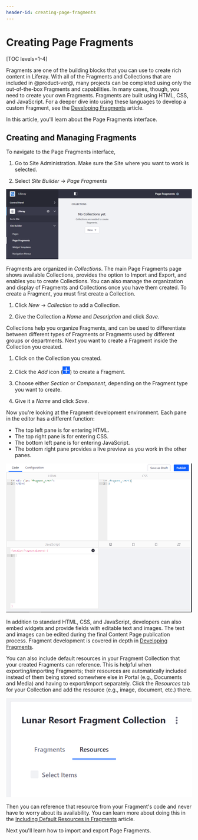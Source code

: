 ```yaml
---
header-id: creating-page-fragments
---
```


# Creating Page Fragments

[TOC levels=1-4]

Fragments are one of the building blocks that you can use to create rich content
in Liferay. With all of the Fragments and Collections that are included in
@product-ver@, many projects can be completed using only the out-of-the-box
Fragments and capabilities. In many cases, though, you need to create your own
Fragments. Fragments are built using HTML, CSS, and JavaScript. For a deeper
dive into using these languages to develop a custom Fragment, see the
[Developing Fragments](/docs/7-2/frameworks/-/knowledge_base/f/creating-fragments)
article.

In this article, you'll learn about the Page Fragments interface.

## Creating and Managing Fragments

To navigate to the Page Fragments interface,

1.  Go to Site Administration. Make sure the Site where you want to work is 
    selected.

2.  Select *Site Builder* &rarr; *Page Fragments*

![Figure 1: Here is the Page Fragments page with no Fragments or Collections created.](../../../../../images/empty-fragments-page.png)

Fragments are organized in *Collections*. The main Page Fragments page shows
available Collections, provides the option to Import and Export, and enables you
to create Collections. You can also manage the organization and display of
Fragments and Collections once you have them created. To create a Fragment, you
must first create a Collection.

1.  Click *New* &rarr; *Collection* to add a Collection.

2.  Give the Collection a *Name* and *Description* and click *Save*.

Collections help you organize Fragments, and can be used to differentiate 
between different types of Fragments or Fragments used by different groups or 
departments. Next you want to create a Fragment inside the Collection you 
created.

1.  Click on the Collection you created.

2.  Click the *Add* icon (![New](../../../../../images/icon-add.png)) to create
    a Fragment.

3.  Choose either *Section* or *Component*, depending on the Fragment type you
    want to create.

3.  Give it a *Name* and click *Save*.

Now you're looking at the Fragment development environment. Each pane in the
editor has a different function:

- The top left pane is for entering HTML.
- The top right pane is for entering CSS.
- The bottom left pane is for entering JavaScript.
- The bottom right pane provides a live preview as you work in the other panes.

![Figure 2: The Fragments editor provides an environment for creating all the parts of a Fragment.](../../../../../images/fragments-editor.png)

In addition to standard HTML, CSS, and JavaScript, developers can also embed
widgets and provide fields with editable text and images. The text and images
can be edited during the final Content Page publication process. Fragment 
development is covered in depth in 
[Developing Fragments](/docs/7-2/frameworks/-/knowledge_base/f/creating-fragments).

You can also include default resources in your Fragment Collection that your
created Fragments can reference. This is helpful when exporting/importing
Fragments; their resources are automatically included instead of them being
stored somewhere else in Portal (e.g., Documents and Media) and having to
export/import separately. Click the *Resources* tab for your Collection and add
the resource (e.g., image, document, etc.) there.

![Figure 3: The Resources tab can be selected from the Fragment Collection.](../../../../../images/fragment-resources-tab.png)

Then you can reference that resource from your Fragment's code and never have to
worry about its availability. You can learn more about doing this in the
[Including Default Resources in Fragments](/docs/7-2/frameworks/-/knowledge_base/f/including-default-resources-in-fragments)
article.

Next you'll learn how to import and export Page Fragments.

